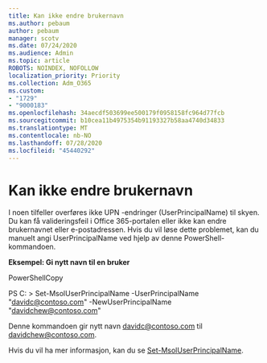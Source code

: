 ```yaml
---
title: Kan ikke endre brukernavn
ms.author: pebaum
author: pebaum
manager: scotv
ms.date: 07/24/2020
ms.audience: Admin
ms.topic: article
ROBOTS: NOINDEX, NOFOLLOW
localization_priority: Priority
ms.collection: Adm_O365
ms.custom:
- "1729"
- "9000183"
ms.openlocfilehash: 34aecdf503699ee500179f0958158fc964d77fcb
ms.sourcegitcommit: b10cea11b4975354b91193327b58aa4740d34833
ms.translationtype: MT
ms.contentlocale: nb-NO
ms.lasthandoff: 07/28/2020
ms.locfileid: "45440292"
---
```

# <a name="unable-to-change-username"></a>Kan ikke endre brukernavn

I noen tilfeller overføres ikke UPN -endringer (UserPrincipalName) til skyen. Du kan få valideringsfeil i Office 365-portalen eller ikke kan endre brukernavnet eller e-postadressen. Hvis du vil løse dette problemet, kan du manuelt angi UserPrincipalName ved hjelp av denne PowerShell-kommandoen.

**Eksempel: Gi nytt navn til en bruker**

PowerShellCopy

PS C: \> Set-MsolUserPrincipalName -UserPrincipalName "davidc@contoso.com" -NewUserPrincipalName "davidchew@contoso.com"

Denne kommandoen gir nytt navn davidc@contoso.com til davidchew@contoso.com.

Hvis du vil ha mer informasjon, kan du se [Set-MsolUserPrincipalName](https://docs.microsoft.com/powershell/module/msonline/set-msoluserprincipalname?view=azureadps-1.0).